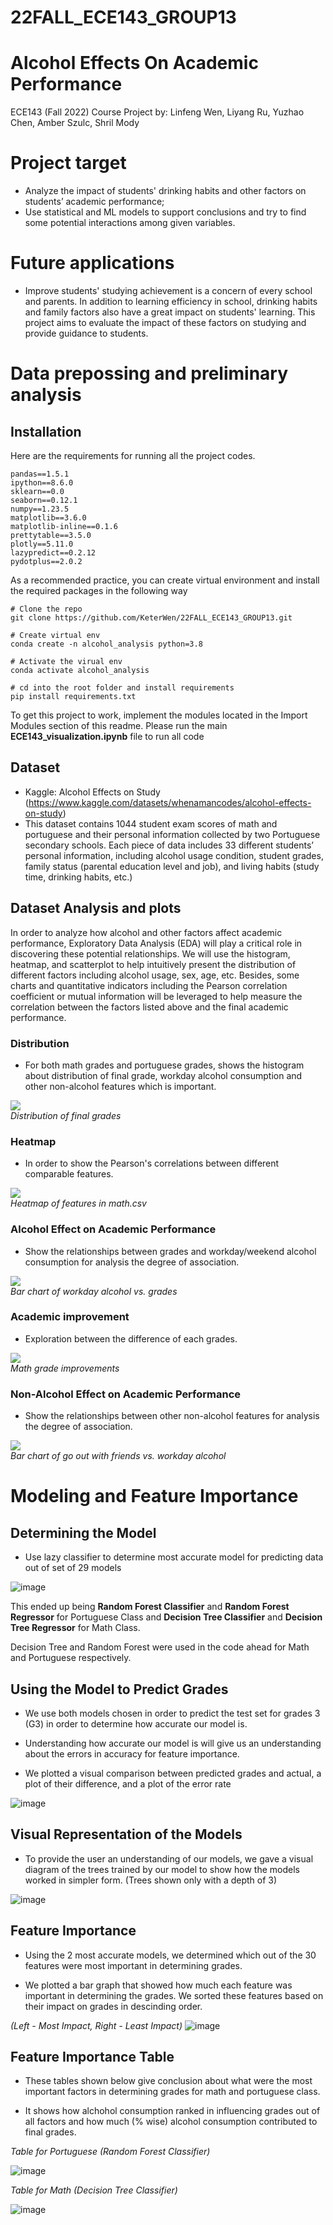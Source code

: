 # 22FALL_ECE143_GROUP13
# Alcohol Effects On Academic Performance
ECE143 (Fall 2022) Course Project by: Linfeng Wen, Liyang Ru, Yuzhao Chen, Amber Szulc, Shril Mody

# Project target
- Analyze the impact of students' drinking habits and other factors on students’ academic performance;
- Use statistical and  ML models to support conclusions and try to find some potential interactions among given variables.

# Future applications
- Improve students' studying achievement is a concern of every school and parents. In addition to learning efficiency in school, drinking habits and family factors also have a great impact on students' learning. This project aims to evaluate the impact of these factors on studying and provide guidance to students.

# Data prepossing and preliminary analysis
## Installation

Here are the requirements for running all the project codes.
```
pandas==1.5.1
ipython==8.6.0
sklearn==0.0
seaborn==0.12.1
numpy==1.23.5
matplotlib==3.6.0
matplotlib-inline==0.1.6
prettytable==3.5.0
plotly==5.11.0
lazypredict==0.2.12
pydotplus==2.0.2
```
As a recommended practice, you can create virtual environment and install the required packages in the following way
```
# Clone the repo
git clone https://github.com/KeterWen/22FALL_ECE143_GROUP13.git

# Create virtual env
conda create -n alcohol_analysis python=3.8 

# Activate the virual env
conda activate alcohol_analysis

# cd into the root folder and install requirements
pip install requirements.txt
```

To get this project to work, implement the modules located in the Import Modules section of this readme. Please run the main <strong>ECE143_visualization.ipynb</strong> file to run all code

## Dataset
- Kaggle: Alcohol Effects on Study (https://www.kaggle.com/datasets/whenamancodes/alcohol-effects-on-study)
- This dataset contains 1044 student exam scores of math and portuguese and their personal information collected by two Portuguese secondary schools. Each piece of data includes 33 different students’ personal information, including alcohol usage condition, student grades, family status (parental education level and job), and living habits (study time, drinking habits, etc.)

## Dataset Analysis and plots
In order to analyze how alcohol and other factors affect academic performance, Exploratory Data Analysis (EDA) will play a critical role in discovering these potential relationships. We will use the histogram, heatmap, and scatterplot to help intuitively present the distribution of different factors including alcohol usage, sex, age, etc. Besides, some charts and quantitative indicators including the Pearson correlation coefficient or mutual information will be leveraged to help measure the correlation between the factors listed above and the final academic performance.

### Distribution
- For both math grades and portuguese grades, shows the histogram about distribution of final grade, workday alcohol consumption and other non-alcohol features which is important.

![](https://github.com/KeterWen/22FALL_ECE143_GROUP13/blob/main/plot/hist_G3.png)
<br>
_Distribution of final grades_

### Heatmap
- In order to show the Pearson's correlations between different comparable features.

![](https://github.com/KeterWen/22FALL_ECE143_GROUP13/blob/main/utils/plotter/plot/maths_heatmap.png)
<br>
_Heatmap of features in math.csv_

### Alcohol Effect on Academic Performance
- Show the relationships between grades and workday/weekend alcohol consumption for analysis the degree of association.

![](https://github.com/KeterWen/22FALL_ECE143_GROUP13/blob/main/utils/plotter/plot/bar_Dalc_vs_G.png)
<br>
_Bar chart of workday alcohol vs. grades_

### Academic improvement
- Exploration between the difference of each grades.

![](https://github.com/KeterWen/22FALL_ECE143_GROUP13/blob/main/plot/math_improvment.png)
<br>
_Math grade improvements_

### Non-Alcohol Effect on Academic Performance
- Show the relationships between other non-alcohol features for analysis the degree of association.


![](https://github.com/KeterWen/22FALL_ECE143_GROUP13/blob/main/utils/plotter/plot/bar_goout_vs_DWalc.png)
<br>
_Bar chart of go out with friends vs. workday alcohol_

# Modeling and Feature Importance
## Determining the Model

- Use lazy classifier to determine most accurate model for predicting data out of set of 29 models
  
![image](https://user-images.githubusercontent.com/91287767/203299756-b7ee25eb-75b8-48ea-99c5-3b2962c95ffd.png)

This ended up being **Random Forest Classifier** and **Random Forest Regressor** for Portuguese Class
and **Decision Tree Classifier** and **Decision Tree Regressor** for Math Class.

Decision Tree and Random Forest were used in the code ahead for Math and Portuguese respectively.

## Using the Model to Predict Grades

- We use both models chosen in order to predict the test set for grades 3 (G3) in order to determine how accurate our model is. 

- Understanding how accurate our model is will give us an understanding about the errors in accuracy for feature importance.

- We plotted a visual comparison between predicted grades and actual, a plot of their difference, and a plot of the error rate

![image](https://user-images.githubusercontent.com/91287767/203300114-9c27e22d-d2b9-475c-81f3-f42c18ac319a.png)


## Visual Representation of the Models

- To provide the user an understanding of our models, we gave a visual diagram of the trees trained by our model to show how the models worked in simpler form. (Trees shown only with a depth of 3)

![image](https://user-images.githubusercontent.com/91287767/203300044-06bb2cb6-70d0-4563-8acc-de6703051947.png)


## Feature Importance

- Using the 2 most accurate models, we determined which out of the 30 features were most important in determining grades. 

- We plotted a bar graph that showed how much each feature was important in determining the grades. We sorted these features based on their impact on grades in descinding order. 

_(Left - Most Impact, Right - Least Impact)_
![image](https://user-images.githubusercontent.com/91287767/203299314-687b4aea-ce1f-414e-b825-db4c13506ebb.png)


## Feature Importance Table

- These tables shown below give conclusion about what were the most important factors in determining grades for math and portuguese class. 

- It shows how alchohol consumption ranked in influencing grades out of all factors and how much (% wise) alcohol consumption contributed to final grades.

_Table for Portuguese (Random Forest Classifier)_

![image](https://user-images.githubusercontent.com/91287767/203299197-c8d6dea1-6970-4e3f-8198-69b2bb18c38c.png)

_Table for Math (Decision Tree Classifier)_

![image](https://user-images.githubusercontent.com/91287767/203299253-b19f44dc-db57-4c0d-a864-00d4c707dffd.png)




